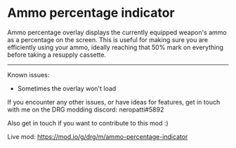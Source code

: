 # Ammo percentage indicator

Ammo percentage overlay displays the currently equipped weapon's ammo as a percentage on the screen.
This is useful for making sure you are efficiently using your ammo, ideally reaching that 50% mark on everything before taking a resupply cassette.

---------------------------------

Known issues:

 - Sometimes the overlay won't load

If you encounter any other issues, or have ideas for features, get in touch with me on the DRG modding discord: neropatti#5892

Also get in touch if you want to contribute to this mod :)

Live mod: https://mod.io/g/drg/m/ammo-percentage-indicator
